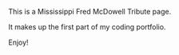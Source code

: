 This is a Mississippi Fred McDowell Tribute page.

It makes up the first part of my coding portfolio.

Enjoy!
